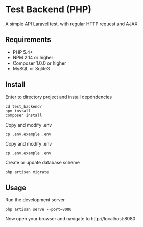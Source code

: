 # Test Backend (PHP)
 A simple API Laravel test, with regular HTTP request and AJAX

## Requirements

- PHP 5.4+
- NPM 2.14 or higher
- Composer 1.0.0 or higher
- MySQL or Sqlite3

## Install

Enter to directory project and install depdndencies

```shell
cd test_backend/
npm install
composer install
```

Copy and modify .env
```shell
cp .env.example .env
```

Copy and modify .env
```shell
cp .env.example .env
```

Create or update database scheme
```shell
php artisan migrate

```

## Usage

Run the development server

```shell
php artisan serve --port=8080
```

Now open your browser and navigate to http://localhost:8080
